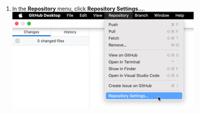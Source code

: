 1. In the **Repository** menu, click **Repository Settings...**.
![Repository Settings menu option](/assets/images/help/desktop/repository-settings-mac.png)
